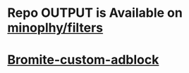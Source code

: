 # Repo OUTPUT is Available on [minoplhy/filters](https://github.com/minoplhy/filters)

# [Bromite-custom-adblock](https://www.bromite.org/custom-filters)